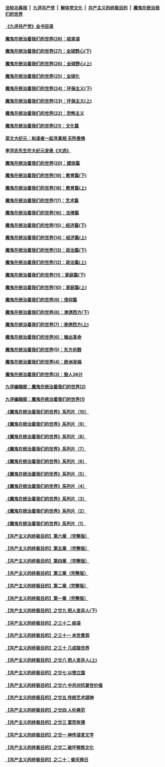 ####  [法轮功真相](../../../../basic/blob/master/README.md?t=04200731) &nbsp;|&nbsp; [九评共产党](../../../../9ping.md/blob/master/README.md?t=04200731) &nbsp;|&nbsp; [解体党文化](../../../../jtdwh.md/blob/master/README.md?t=04200731)  &nbsp;|&nbsp; [共产主义的终极目的](../../../../gczydzjmd.md/blob/master/README.md?t=04200731) &nbsp;|&nbsp; [魔鬼在统治我们的世界](../../../../mgztzwmdsj.md/blob/master/README.md?t=04200731) 

#### [《九评共产党》全书目录](../pages/nsc422/n13708085.md?t=04200731) 

#### [魔鬼在统治着我们的世界(28)：结束语](../pages/nsc422/n10936246.md?t=04200731) 

#### [魔鬼在统治着我们的世界(27)：全球野心(下)](../pages/nsc422/n10928319.md?t=04200731) 

#### [魔鬼在统治着我们的世界(26)：全球野心(上)](../pages/nsc422/n10900318.md?t=04200731) 

#### [魔鬼在统治着我们的世界(25)：全球化](../pages/nsc422/n10788205.md?t=04200731) 

#### [魔鬼在统治着我们的世界(24)：环保主义(下)](../pages/nsc422/n10695307.md?t=04200731) 

#### [魔鬼在统治着我们的世界(23)：环保主义(上)](../pages/nsc422/n10688613.md?t=04200731) 

#### [魔鬼在统治着我们的世界(22)：恐怖主义](../pages/nsc422/n10614727.md?t=04200731) 

#### [魔鬼在统治着我们的世界(21)：文化篇](../pages/nsc422/n10597706.md?t=04200731) 

#### [英文大纪元：和读者一起寻真相 无所畏惧](../pages/nsc422/n12542027.md?t=04200731) 

#### [李洪志先生在大纪元发表《大选》](../pages/nsc422/n12534746.md?t=04200731) 

#### [魔鬼在统治着我们的世界(20)：媒体篇](../pages/nsc422/n10586579.md?t=04200731) 

#### [魔鬼在统治着我们的世界(19)：教育篇(下)](../pages/nsc422/n10564808.md?t=04200731) 

#### [魔鬼在统治着我们的世界(18)：教育篇(上)](../pages/nsc422/n10526970.md?t=04200731) 

#### [魔鬼在统治着我们的世界(17)：艺术篇](../pages/nsc422/n10499093.md?t=04200731) 

#### [魔鬼在统治着我们的世界(16)：法律篇](../pages/nsc422/n10485969.md?t=04200731) 

#### [魔鬼在统治着我们的世界(15)：经济篇(下)](../pages/nsc422/n10469975.md?t=04200731) 

#### [魔鬼在统治着我们的世界(14)：经济篇(上)](../pages/nsc422/n10457370.md?t=04200731) 

#### [魔鬼在统治着我们的世界(13)：政治篇(下)](../pages/nsc422/n10448270.md?t=04200731) 

#### [魔鬼在统治着我们的世界(12)：政治篇(上)](../pages/nsc422/n10444576.md?t=04200731) 

#### [魔鬼在统治着我们的世界(11)：家庭篇(下)](../pages/nsc422/n10440961.md?t=04200731) 

#### [魔鬼在统治着我们的世界(10)：家庭篇(上)](../pages/nsc422/n10435448.md?t=04200731) 

#### [魔鬼在统治着我们的世界(9)：信仰篇](../pages/nsc422/n10432159.md?t=04200731) 

#### [魔鬼在统治着我们的世界(8)：渗透西方(下)](../pages/nsc422/n10429603.md?t=04200731) 

#### [魔鬼在统治着我们的世界(7)：渗透西方(上)](../pages/nsc422/n10426013.md?t=04200731) 

#### [魔鬼在统治着我们的世界(6)：输出革命](../pages/nsc422/n10421536.md?t=04200731) 

#### [魔鬼在统治着我们的世界(5)：东方杀戮](../pages/nsc422/n10417707.md?t=04200731) 

#### [魔鬼在统治着我们的世界(4)：欧洲发端](../pages/nsc422/n10414890.md?t=04200731) 

#### [魔鬼在统治着我们的世界(3)：毁人36计](../pages/nsc422/n10411583.md?t=04200731) 

#### [九评编辑部：魔鬼在统治着我们的世界(2)](../pages/nsc422/n10410036.md?t=04200731) 

#### [九评编辑部：魔鬼在统治着我们的世界(1)](../pages/nsc422/n10406825.md?t=04200731) 

#### [《魔鬼在统治着我们的世界》系列片（10）](../pages/nsc422/n12292670.md?t=04200731) 

#### [《魔鬼在统治着我们的世界》系列片（9）](../pages/nsc422/n12290859.md?t=04200731) 

#### [《魔鬼在统治着我们的世界》系列片（8）](../pages/nsc422/n12287445.md?t=04200731) 

#### [《魔鬼在统治着我们的世界》系列片（7）](../pages/nsc422/n12283425.md?t=04200731) 

#### [《魔鬼在统治着我们的世界》系列片（6）](../pages/nsc422/n12282314.md?t=04200731) 

#### [《魔鬼在统治着我们的世界》系列片（5）](../pages/nsc422/n12281419.md?t=04200731) 

#### [《魔鬼在统治着我们的世界》系列片（4）](../pages/nsc422/n12274024.md?t=04200731) 

#### [《魔鬼在统治着我们的世界》系列片（3）](../pages/nsc422/n12271322.md?t=04200731) 

#### [《魔鬼在统治着我们的世界》系列片（2）](../pages/nsc422/n12269049.md?t=04200731) 

#### [《魔鬼在统治着我们的世界》系列片（1）](../pages/nsc422/n12267575.md?t=04200731) 

#### [【共产主义的终极目的】第六章 （完整版）](../pages/nsc422/n11428913.md?t=04200731) 

#### [【共产主义的终极目的】第五章 （完整版）](../pages/nsc422/n11428912.md?t=04200731) 

#### [【共产主义的终极目的】第四章 （完整版）](../pages/nsc422/n11428907.md?t=04200731) 

#### [【共产主义的终极目的】第三章（完整版）](../pages/nsc422/n11428848.md?t=04200731) 

#### [【共产主义的终极目的】第二章（完整版）](../pages/nsc422/n11428831.md?t=04200731) 

#### [【共产主义的终极目的】第一章（完整版）](../pages/nsc422/n11417651.md?t=04200731) 

#### [【共产主义的终极目的】之廿九 把人变非人(下)](../pages/nsc422/n11344140.md?t=04200731) 

#### [【共产主义的终极目的】之三十二 结语](../pages/nsc422/n11360535.md?t=04200731) 

#### [【共产主义的终极目的】之三十一 末世景观](../pages/nsc422/n11351129.md?t=04200731) 

#### [【共产主义的终极目的】之三十 几成狼世界](../pages/nsc422/n11348280.md?t=04200731) 

#### [【共产主义的终极目的】之廿八 把人变非人(上)](../pages/nsc422/n11340492.md?t=04200731) 

#### [【共产主义的终极目的】之廿七 以恨立国](../pages/nsc422/n11336944.md?t=04200731) 

#### [【共产主义的终极目的】之廿六 中共对抗普世价值](../pages/nsc422/n11324785.md?t=04200731) 

#### [【共产主义的终极目的】之廿五 传统艺术颂神](../pages/nsc422/n11296396.md?t=04200731) 

#### [【共产主义的终极目的】之廿四 人伦典范](../pages/nsc422/n11296397.md?t=04200731) 

#### [【共产主义的终极目的】之廿三 富而有德](../pages/nsc422/n11283598.md?t=04200731) 

#### [【共产主义的终极目的】之廿一 神传语言文字](../pages/nsc422/n11263265.md?t=04200731) 

#### [【共产主义的终极目的】之廿二 破坏修炼文化](../pages/nsc422/n11245728.md?t=04200731) 

#### [【共产主义的终极目的】之二十：偷天换日](../pages/nsc422/n11238846.md?t=04200731) 

